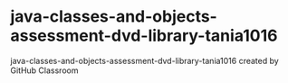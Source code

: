 # java-classes-and-objects-assessment-dvd-library-tania1016
java-classes-and-objects-assessment-dvd-library-tania1016 created by GitHub Classroom
